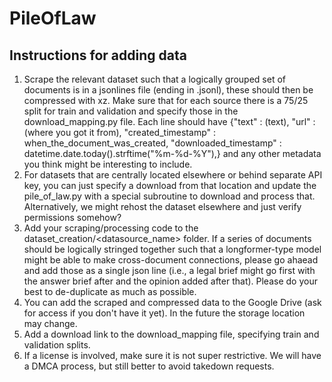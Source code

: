 # PileOfLaw

## Instructions for adding data

1. Scrape the relevant dataset such that a logically grouped set of documents is in a jsonlines file (ending in .jsonl), these should then be compressed with xz. Make sure that for each source there is a 75/25 split for train and validation and specify those in the download_mapping.py file. Each line should have {"text" : (text), "url" : (where you got it from), "created_timestamp" : when_the_document_was_created, "downloaded_timestamp" : datetime.date.today().strftime("%m-%d-%Y"),} and any other metadata you think might be interesting to include.
2. For datasets that are centrally located elsewhere or behind separate API key, you can just specify a download from that location and update the pile_of_law.py with a special subroutine to download and process that. Alternatively, we might rehost the dataset elsewhere and just verify permissions somehow?
3. Add your scraping/processing code to the dataset_creation/<datasource_name> folder. If a series of documents should be logically stringed together such that a longformer-type model might be able to make cross-document connections, please go ahaead and add those as a single json line (i.e., a legal brief might go first with the answer brief after and the opinion added after that). Please do your best to de-duplicate as much as possible. 
4. You can add the scraped and compressed data to the Google Drive (ask for access if you don't have it yet). In the future the storage location may change.
5. Add a download link to the download_mapping file, specifying train and validation splits.
6. If a license is involved, make sure it is not super restrictive. We will have a DMCA process, but still better to avoid takedown requests.

